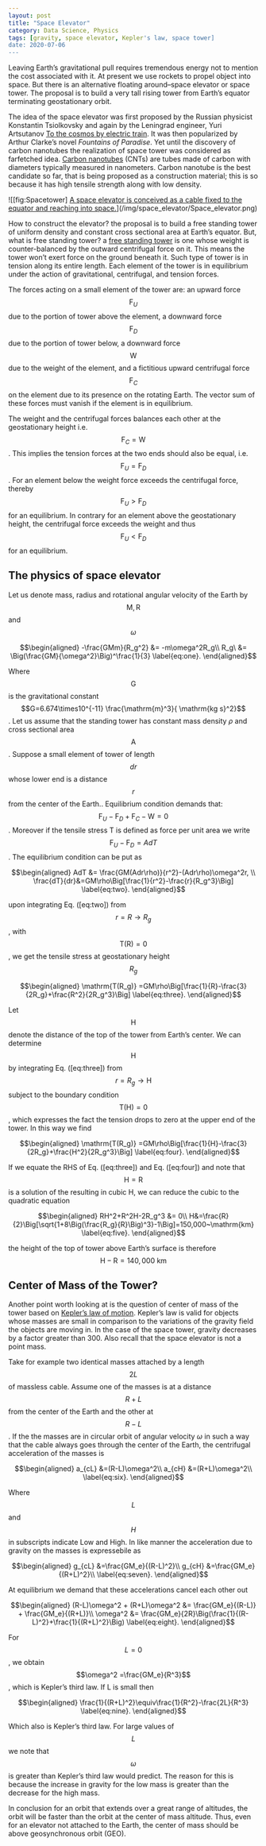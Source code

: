 ```yaml
---
layout: post
title: "Space Elevator"
category: Data Science, Physics
tags: [gravity, space elevator, Kepler's law, space tower]
date: 2020-07-06
---
```


Leaving Earth’s gravitational pull requires tremendous energy not to
mention the cost associated with it. At present we use rockets to propel
object into space. But there is an alternative floating around–space
elevator or space tower. The proposal is to build a very tall rising
tower from Earth’s equator terminating geostationary orbit.

The idea of the space elevator was first proposed by the Russian
physicist Konstantin Tsiolkovsky and again by the Leningrad engineer,
Yuri Artsutanov [To the cosmos by electric
train](https://web.archive.org/web/20060506100948/http://liftport.com/files/Artsutanov_Pravda_SE.pdf).
It was then popularized by Arthur Clarke’s novel *Fountains of
Paradise*. Yet until the discovery of carbon nanotubes the realization
of space tower was considered as farfetched idea. [Carbon
nanotubes](https://en.wikipedia.org/wiki/Carbon_nanotube) (CNTs) are
tubes made of carbon with diameters typically measured in nanometers.
Carbon nanotube is the best candidate so far, that is being proposed as
a construction material; this is so because it has high tensile strength
along with low density.

![[fig:Spacetower] [A space elevator is conceived as a cable fixed to
the equator and reaching into
space.](https://en.wikipedia.org/wiki/Space_elevator.)](/img/space_elevator/Space_elevator.png)

How to construct the elevator? the proposal is to build a free standing
tower of uniform density and constant cross sectional area at Earth’s
equator. But, what is free standing tower? a [free standing
tower](https://pdfs.semanticscholar.org/d402/ba5f97884b7398ae2a1ff79136f9c1a03993.pdf)
is one whose weight is counter-balanced by the outward centrifugal force
on it. This means the tower won’t exert force on the ground beneath it.
Such type of tower is in tension along its entire length. Each element
of the tower is in equilibrium under the action of gravitational,
centrifugal, and tension forces.

The forces acting on a small element of the tower are: an upward force
$$\mathrm{F}_U$$ due to the portion of tower above the element, a downward
force $$\mathrm{F}_D$$ due to the portion of tower below, a downward force
$$\mathrm{W}$$ due to the weight of the element, and a fictitious upward
centrifugal force $$\mathrm{F}_C$$ on the element due to its presence on
the rotating Earth. The vector sum of these forces must vanish if the
element is in equilibrium.

The weight and the centrifugal forces balances each other at the
geostationary height i.e. $$\mathrm{F}_C = \mathrm{W}$$ . This implies the
tension forces at the two ends should also be equal, i.e.
$$\mathrm{F}_U = \mathrm{F}_D$$. For an element below the weight force
exceeds the centrifugal force, thereby $$\mathrm{F}_U > \mathrm{F}_D$$ for
an equilibrium. In contrary for an element above the geostationary
height, the centrifugal force exceeds the weight and thus
$$\mathrm{F}_U < \mathrm{F}_D$$ for an equilibrium.

The physics of space elevator
-----------------------------------------

Let us denote mass, radius and rotational angular velocity of the Earth
by $$\mathrm{M}, \mathrm{R}$$ and $$\omega$$

$$\begin{aligned}
 -\frac{GMm}{R_g^2} &= -m\omega^2R_g\\
 R_g\ &= \Big(\frac{GM}{\omega^2}\Big)^\frac{1}{3}
\label{eq:one}.
\end{aligned}$$

Where $$\mathrm{G}$$ is the gravitational constant
$$G=6.674\times10^{-11} \frac{\mathrm{m}^3}{ \mathrm{kg s}^2}$$. Let us
assume that the standing tower has constant mass density $\rho$ and
cross sectional area $$\mathrm{A}$$. Suppose a small element of tower of
length $$dr$$ whose lower end is a distance $$r$$ from the center of the
Earth.. Equilibrium condition demands that:
$$\mathrm{F}_U - \mathrm{F}_D +\mathrm{F}_C - \mathrm{W} =0$$. Moreover if
the tensile stress $\mathrm{T}$ is defined as force per unit area we
write $$\mathrm{F}_U - \mathrm{F}_D = AdT$$. The equilibrium condition can
be put as

$$\begin{aligned}
 AdT &= \frac{GM(Adr\rho)}{r^2}-(Adr\rho)\omega^2r, \\
 \frac{dT}{dr}&=GM\rho\Big[\frac{1}{r^2}-\frac{r}{R_g^3}\Big] 
\label{eq:two}.
\end{aligned}$$

upon integrating Eq. ([eq:two]) from $$r=R\rightarrow R_g$$, with
$$\mathrm{T(R)}=0$$, we get the tensile stress at geostationary height
$$R_g$$

$$\begin{aligned}
 \mathrm{T(R_g)} =GM\rho\Big[\frac{1}{R}-\frac{3}{2R_g}+\frac{R^2}{2R_g^3}\Big] 
\label{eq:three}.
\end{aligned}$$

Let $$\mathrm{H}$$ denote the distance of the top of the tower from
Earth’s center. We can determine $$\mathrm{H}$$ by integrating
Eq. ([eq:three]) from $$r=R_g\rightarrow \mathrm{H}$$ subject to the
boundary condition $$\mathrm{T(H)}=0$$, which expresses the fact the
tension drops to zero at the upper end of the tower. In this way we find

$$\begin{aligned}
\mathrm{T(R_g)} =GM\rho\Big[\frac{1}{H}-\frac{3}{2R_g}+\frac{H^2}{2R_g^3}\Big] 
\label{eq:four}.
\end{aligned}$$

If we equate the RHS of Eq. ([eq:three]) and Eq. ([eq:four]) and note
that $$\mathrm{H}=\mathrm{R}$$ is a solution of the resulting in cubic
$\mathrm{H}$, we can reduce the cubic to the quadratic equation

$$\begin{aligned}
 RH^2+R^2H-2R_g^3 &= 0\\
 H&=\frac{R}{2}\Big[\sqrt{1+8\Big(\frac{R_g}{R}\Big)^3}-1\Big]=150,000~\mathrm{km}
 \label{eq:five}.
\end{aligned}$$

the height of the top of tower above Earth’s surface is therefore
$$\mathrm{H}-\mathrm{R}=140,000~\mathrm{km}$$

Center of Mass of the Tower?
----------------------------------------

Another point worth looking at is the question of center of mass of the
tower based on [Kepler’s law of
motion](https://gassend.net/spaceelevator/center-of-mass/index.html).
Kepler’s law is valid for objects whose masses are small in comparison
to the variations of the gravity field the objects are moving in. In the
case of the space tower, gravity decreases by a factor greater than 300.
Also recall that the space elevator is not a point mass.

Take for example two identical masses attached by a length $$2L$$ of
massless cable. Assume one of the masses is at a distance $$R+L$$ from the
center of the Earth and the other at $$R-L$$. If the the masses are in
circular orbit of angular velocity $\omega$ in such a way that the cable
always goes through the center of the Earth, the centrifugal
acceleration of the masses is

$$\begin{aligned}
  a_{cL} &=(R-L)\omega^2\\
 a_{cH} &=(R+L)\omega^2\\
\label{eq:six}.
\end{aligned}$$

Where $$L$$ and $$H$$ in subscripts indicate Low and High. In like manner the
acceleration due to gravity on the masses is expressebile as

$$\begin{aligned}
  g_{cL} &=\frac{GM_e}{(R-L)^2}\\
 g_{cH} &=\frac{GM_e}{(R+L)^2}\\
\label{eq:seven}.
\end{aligned}$$

At equilibrium we demand that these accelerations cancel each other out

$$\begin{aligned}
 (R-L)\omega^2 + (R+L)\omega^2 &= \frac{GM_e}{(R-L)} + \frac{GM_e}{(R+L)}\\
 \omega^2 &= \frac{GM_e}{2R}\Big(\frac{1}{(R-L)^2}+\frac{1}{(R+L)^2}\Big)
 \label{eq:eight}.
\end{aligned}$$

For $$L=0$$, we obtain $$\omega^2 =\frac{GM_e}{R^3}$$, which is Kepler’s
third law. If L is small then

$$\begin{aligned}
  \frac{1}{(R+L)^2}\equiv\frac{1}{R^2}-\frac{2L}{R^3}
\label{eq:nine}.
\end{aligned}$$

Which also is Kepler’s third law. For large values of $$L$$ we note that
$$\omega$$ is greater than Kepler’s third law would predict. The reason
for this is because the increase in gravity for the low mass is greater
than the decrease for the high mass.

In conclusion for an orbit that extends over a great range of altitudes,
the orbit will be faster than the orbit at the center of mass altitude.
Thus, even for an elevator not attached to the Earth, the center of mass
should be above geosynchronous orbit (GEO).

<script src="https://cdnjs.cloudflare.com/ajax/libs/mathjax/2.7.0/MathJax.js?config=TeX-AMS-MML_HTMLorMML" type="text/javascript"></script>
